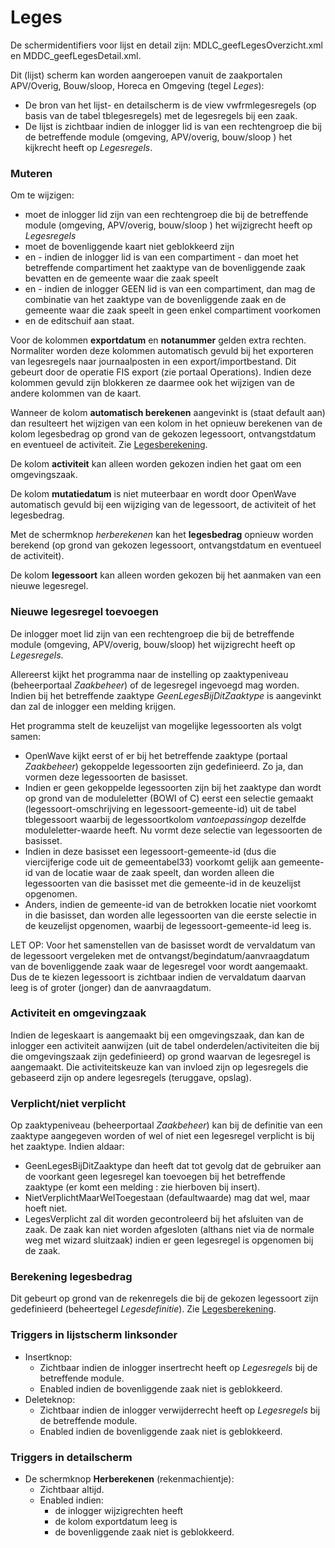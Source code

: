 # Leges

De schermidentifiers voor lijst en detail zijn: MDLC_geefLegesOverzicht.xml en MDDC_geefLegesDetail.xml.

Dit (lijst) scherm kan worden aangeroepen vanuit de zaakportalen APV/Overig, Bouw/sloop, Horeca en Omgeving (tegel _Leges_):

- De bron van het lijst- en detailscherm is de view vwfrmlegesregels (op basis van de tabel tblegesregels) met de legesregels bij een zaak.
- De lijst is zichtbaar indien de inlogger lid is van een rechtengroep die bij de betreffende module (omgeving, APV/overig, bouw/sloop ) het kijkrecht heeft op _Legesregels_.

### Muteren

Om te wijzigen:

- moet de inlogger lid zijn van een rechtengroep die bij de betreffende module (omgeving, APV/overig, bouw/sloop ) het wijzigrecht heeft op _Legesregels_
- moet de bovenliggende kaart niet geblokkeerd zijn
- en - indien de inlogger lid is van een compartiment - dan moet het betreffende compartiment het zaaktype van de bovenliggende zaak bevatten en de gemeente waar die zaak speelt
- en - indien de inlogger GEEN lid is van een compartiment, dan mag de combinatie van het zaaktype van de bovenliggende zaak en de gemeente waar die zaak speelt in geen enkel compartiment voorkomen
- en de editschuif aan staat.

Voor de kolommen **exportdatum** en **notanummer** gelden extra rechten. Normaliter worden deze kolommen automatisch gevuld bij het exporteren van legesregels naar journaalposten in een export/importbestand. Dit gebeurt door de operatie FIS export (zie portaal Operations). Indien deze kolommen gevuld zijn blokkeren ze daarmee ook het wijzigen van de andere kolommen van de kaart.

Wanneer de kolom **automatisch berekenen** aangevinkt is (staat default aan) dan resulteert het wijzigen van een kolom in het opnieuw berekenen van de kolom legesbedrag op grond van de gekozen legessoort, ontvangstdatum en eventueel de activiteit. Zie [Legesberekening](/probleemoplossing/programmablokken/legesberekening.md).

De kolom **activiteit** kan alleen worden gekozen indien het gaat om een omgevingszaak.

De kolom **mutatiedatum** is niet muteerbaar en wordt door OpenWave automatisch gevuld bij een wijziging van de legessoort, de activiteit of het legesbedrag.

Met de schermknop _herberekenen_ kan het **legesbedrag** opnieuw worden berekend (op grond van gekozen legessoort, ontvangstdatum en eventueel de activiteit).

De kolom **legessoort** kan alleen worden gekozen bij het aanmaken van een nieuwe legesregel.

### Nieuwe legesregel toevoegen

De inlogger moet lid zijn van een rechtengroep die bij de betreffende module (omgeving, APV/overig, bouw/sloop) het wijzigrecht heeft op _Legesregels_.

Allereerst kijkt het programma naar de instelling op zaaktypeniveau (beheerportaal _Zaakbeheer_) of de legesregel ingevoegd mag worden. Indien bij het betreffende zaaktype _GeenLegesBijDitZaaktype_ is aangevinkt dan zal de inlogger een melding krijgen.

Het programma stelt de keuzelijst van mogelijke legessoorten als volgt samen:

- OpenWave kijkt eerst of er bij het betreffende zaaktype (portaal _Zaakbeheer_) gekoppelde legessoorten zijn gedefinieerd. Zo ja, dan vormen deze legessoorten de basisset.
- Indien er geen gekoppelde legessoorten zijn bij het zaaktype dan wordt op grond van de moduleletter (BOWI of C) eerst een selectie gemaakt (legessoort-omschrijving en legessoort-gemeente-id) uit de tabel tblegessoort waarbij de legessoortkolom _vantoepassingop_ dezelfde moduleletter-waarde heeft. Nu vormt deze selectie van legessoorten de basisset.
- Indien in deze basisset een legessoort-gemeente-id (dus die viercijferige code uit de gemeentabel33) voorkomt gelijk aan gemeente-id van de locatie waar de zaak speelt, dan worden alleen die legessoorten van die basisset met die gemeente-id in de keuzelijst opgenomen.
- Anders, indien de gemeente-id van de betrokken locatie niet voorkomt in die basisset, dan worden alle legessoorten van die eerste selectie in de keuzelijst opgenomen, waarbij de legessoort-gemeente-id leeg is.

LET OP: Voor het samenstellen van de basisset wordt de vervaldatum van de legessoort vergeleken met de ontvangst/begindatum/aanvraagdatum van de bovenliggende zaak waar de legesregel voor wordt aangemaakt. Dus de te kiezen legessoort is zichtbaar indien de vervaldatum daarvan leeg is of groter (jonger) dan de aanvraagdatum.

### Activiteit en omgevingzaak

Indien de legeskaart is aangemaakt bij een omgevingszaak, dan kan de inlogger een activiteit aanwijzen (uit de tabel onderdelen/activiteiten die bij die omgevingszaak zijn gedefinieerd) op grond waarvan de legesregel is aangemaakt. Die activiteitskeuze kan van invloed zijn op legesregels die gebaseerd zijn op andere legesregels (teruggave, opslag).

### Verplicht/niet verplicht

Op zaaktypeniveau (beheerportaal _Zaakbeheer_) kan bij de definitie van een zaaktype aangegeven worden of wel of niet een legesregel verplicht is bij het zaaktype.
Indien aldaar:

- GeenLegesBijDitZaaktype dan heeft dat tot gevolg dat de gebruiker aan de voorkant geen legesregel kan toevoegen bij het betreffende zaaktype (er komt een melding : zie hierboven bij insert).
- NietVerplichtMaarWelToegestaan (defaultwaarde) mag dat wel, maar hoeft niet.
- LegesVerplicht zal dit worden gecontroleerd bij het afsluiten van de zaak. De zaak kan niet worden afgesloten (althans niet via de normale weg met wizard sluitzaak) indien er geen legesregel is opgenomen bij de zaak.

### Berekening legesbedrag

Dit gebeurt op grond van de rekenregels die bij de gekozen legessoort zijn gedefinieerd (beheertegel _Legesdefinitie_). Zie [Legesberekening](/probleemoplossing/programmablokken/legesberekening.md).

### Triggers in lijstscherm linksonder

- Insertknop:
  - Zichtbaar indien de inlogger insertrecht heeft op _Legesregels_ bij de betreffende module.
  - Enabled indien de bovenliggende zaak niet is geblokkeerd.
- Deleteknop:
  - Zichtbaar indien de inlogger verwijderrecht heeft op _Legesregels_ bij de betreffende module.
  - Enabled indien de bovenliggende zaak niet is geblokkeerd.

### Triggers in detailscherm

- De schermknop **Herberekenen** (rekenmachientje):
  - Zichtbaar altijd.
  - Enabled indien:
    - de inlogger wijzigrechten heeft
    - de kolom exportdatum leeg is
    - de bovenliggende zaak niet is geblokkeerd.
